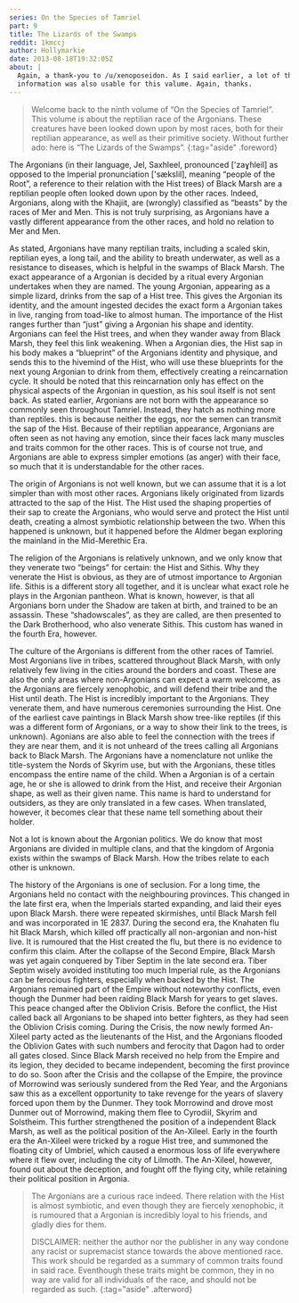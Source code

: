 ```yaml
---
series: On the Species of Tamriel
part: 9
title: The Lizards of the Swamps
reddit: 1kmccj
author: Hollymarkie
date: 2013-08-18T19:32:05Z
about: |
  Again, a thank-you to /u/xenoposeidon. As I said earlier, a lot of the
  information was also usable for this valume. Again, thanks.
---
```


> Welcome back to the ninth volume of “On the Species of Tamriel”. This volume
> is about the reptilian race of the Argonians. These creatures have been looked
> down upon by most races, both for their reptilian appearance, as well as their
> primitive society. Without further ado: here is “The Lizards of the Swamps”.
{:tag="aside" .foreword}

The Argonians (in their language, Jel, Saxhleel, pronounced ['zaɣɦleil] as
opposed to the Imperial pronunciation ['sækslil], meaning “people of the Root”,
a reference to their relation with the Hist trees) of Black Marsh are a
reptilian people often looked down upon by the other races. Indeed, Argonians,
along with the Khajiit, are (wrongly) classified as “beasts” by the races of Mer
and Men. This is not truly surprising, as Argonians have a vastly different
appearance from the other races, and hold no relation to Mer and Men.

As stated, Argonians have many reptilian traits, including a scaled skin,
reptilian eyes, a long tail, and the ability to breath underwater, as well as a
resistance to diseases, which is helpful in the swamps of Black Marsh. The exact
appearance of a Argonian is decided by a ritual every Argonian undertakes when
they are named. The young Argonian, appearing as a simple lizard, drinks from
the sap of a Hist tree. This gives the Argonian its identity, and the amount
ingested decides the exact form a Argonian takes in live, ranging from toad-like
to almost human. The importance of the Hist ranges further than “just” giving a
Argonian his shape and identity. Argonians can feel the Hist trees, and when
they wander away from Black Marsh, they feel this link weakening. When a
Argonian dies, the Hist sap in his body makes a “blueprint” of the Argonians
identity and physique, and sends this to the hivemind of the Hist, who will use
these blueprints for the next young Argonian to drink from them, effectively
creating a reincarnation cycle. It should be noted that this reincarnation only
has effect on the physical aspects of the Argonian in question, as his soul
itself is not sent back. As stated earlier, Argonians are not born with the
appearance so commonly seen throughout Tamriel. Instead, they hatch as nothing
more than reptiles. this is because neither the eggs, nor the semen can transmit
the sap of the Hist. Because of their reptilian appearance, Argonians are often
seen as not having any emotion, since their faces lack many muscles and traits
common for the other races. This is of course not true, and Argonians are able
to express simpler emotions (as anger) with their face, so much that it is
understandable for the other races.

The origin of Argonians is not well known, but we can assume that it is a lot
simpler than with most other races. Argonians likely originated from lizards
attracted to the sap of the Hist. The Hist used the shaping properties of their
sap to create the Argonians, who would serve and protect the Hist until death,
creating a almost symbiotic relationship between the two. When this happened is
unknown, but it happened before the Aldmer began exploring the mainland in the
Mid-Merethic Era.

The religion of the Argonians is relatively unknown, and we only know that they
venerate two “beings” for certain: the Hist and Sithis. Why they venerate the
Hist is obvious, as they are of utmost importance to Argonian life. Sithis is a
different story all together, and it is unclear what exact role he plays in the
Argonian pantheon. What is known, however, is that all Argonians born under the
Shadow are taken at birth, and trained to be an assassin. These “shadowscales”,
as they are called, are then presented to the Dark Brotherhood, who also
venerate Sithis. This custom has waned in the fourth Era, however.

The culture of the Argonians is different from the other races of Tamriel. Most
Argonians live in tribes, scattered throughout Black Marsh, with only relatively
few living in the cities around the borders and coast. These are also the only
areas where non-Argonians can expect a warm welcome, as the Argonians are
fiercely xenophobic, and will defend their tribe and the Hist until death. The
Hist is incredibly important to the Argonians. They venerate them, and have
numerous ceremonies surrounding the Hist. One of the earliest cave paintings in
Black Marsh show tree-like reptiles (if this was a different form of Argonians,
or a way to show their link to the trees, is unknown). Agonians are also able to
feel the connection with the trees if they are near them, and it is not unheard
of the trees calling all Argonians back to Black Marsh. The Argonians have a
nomenclature not unlike the title-system the Nords of Skyrim use, but with the
Argonians, these titles encompass the entire name of the child. When a Argonian
is of a certain age, he or she is allowed to drink from the Hist, and receive
their Argonian shape, as well as their given name. This name is hard to
understand for outsiders, as they are only translated in a few cases. When
translated, however, it becomes clear that these name tell something about their
holder.

Not a lot is known about the Argonian politics. We do know that most Argonians
are divided in multiple clans, and that the kingdom of Argonia exists within the
swamps of Black Marsh. How the tribes relate to each other is unknown.

The history of the Argonians is one of seclusion. For a long time, the Argonians
held no contact with the neighbouring provinces. This changed in the late first
era, when the Imperials started expanding, and laid their eyes upon Black Marsh.
there were repeated skirmishes, until Black Marsh fell and was incorporated in
1E 2837. During the second era, the Knahaten flu hit Black Marsh, which killed
off practically all non-argonian and non-hist live. It is rumoured that the
Hist created the flu, but there is no evidence to confirm this claim. After the
collapse of the Second Empire, Black Marsh was yet again conquered by Tiber
Septim in the late second era. Tiber Septim wisely avoided instituting too much
Imperial rule, as the Argonians can be ferocious fighters, especially when
backed by the Hist. The Argonians remained part of the Empire without noteworthy
conflicts, even though the Dunmer had been raiding Black Marsh for years to get
slaves. This peace changed after the Oblivion Crisis. Before the conflict, the
Hist called back all Argonians to be shaped into better fighters, as they had
seen the Oblivion Crisis coming. During the Crisis, the now newly formed
An-Xileel party acted as the lieutenants of the Hist, and the Argonians flooded
the Oblivion Gates with such numbers and ferocity that Dagon had to order all
gates closed. Since Black Marsh received no help from the Empire and its legion,
they decided to became independent, becoming the first province to do so. Soon
after the Crisis and the collapse of the Empire, the province of Morrowind was
seriously sundered from the Red Year, and the Argonians saw this as a excellent
opportunity to take revenge for the years of slavery forced upon them by the
Dunmer. They took Morrowind and drove most Dunmer out of Morrowind, making them
flee to Cyrodiil, Skyrim and Solstheim. This further strengthened the position
of a independent Black Marsh, as well as the political position of the
An-Xileel. Early in the fourth era the An-Xileel were tricked by a rogue Hist
tree, and summoned the floating city of Umbriel, which caused a enormous loss of
life everywhere where it flew over, including the city of Lilmoth. The
An-Xileel, however, found out about the deception, and fought off the flying
city, while retaining their political position in Argonia.

> The Argonians are a curious race indeed. There relation with the Hist is
> almost symbiotic, and even though they are fiercely xenophobic, it is rumoured
> that a Argonian is incredibly loyal to his friends, and gladly dies for them.
>
> DISCLAIMER: neither the author nor the publisher in any way condone any racist
> or supremacist stance towards the above mentioned race. This work should be
> regarded as a summary of common traits found in said race. Eventhough these
> traits might be common, they in no way are valid for all individuals of the
> race, and should not be regarded as such.
{:tag="aside" .afterword}
